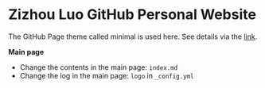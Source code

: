 # Zizhou Luo GitHub Personal Website 

The GitHub Page theme called minimal is used here. See details via the [link](https://github.com/pages-themes/minimal). 

**Main page**
- Change the contents in the main page: `index.md` 
- Change the log in the main page: `logo` in `_config.yml` 
